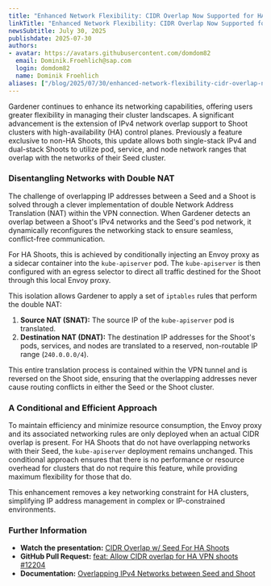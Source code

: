 ```yaml
---
title: "Enhanced Network Flexibility: CIDR Overlap Now Supported for HA Shoots"
linkTitle: "Enhanced Network Flexibility: CIDR Overlap Now Supported for HA Shoots"
newsSubtitle: July 30, 2025
publishdate: 2025-07-30
authors:
- avatar: https://avatars.githubusercontent.com/domdom82
  email: Dominik.Froehlich@sap.com
  login: domdom82
  name: Dominik Froehlich
aliases: ["/blog/2025/07/30/enhanced-network-flexibility-cidr-overlap-now-supported-for-ha-shoots"]
---
```


Gardener continues to enhance its networking capabilities, offering users greater flexibility in managing their cluster landscapes. A significant advancement is the extension of IPv4 network overlap support to Shoot clusters with high-availability (HA) control planes. Previously a feature exclusive to non-HA Shoots, this update allows both single-stack IPv4 and dual-stack Shoots to utilize pod, service, and node network ranges that overlap with the networks of their Seed cluster.

### Disentangling Networks with Double NAT

The challenge of overlapping IP addresses between a Seed and a Shoot is solved through a clever implementation of double Network Address Translation (NAT) within the VPN connection. When Gardener detects an overlap between a Shoot's IPv4 networks and the Seed's pod network, it dynamically reconfigures the networking stack to ensure seamless, conflict-free communication.

For HA Shoots, this is achieved by conditionally injecting an Envoy proxy as a sidecar container into the `kube-apiserver` pod. The `kube-apiserver` is then configured with an egress selector to direct all traffic destined for the Shoot through this local Envoy proxy.

This isolation allows Gardener to apply a set of `iptables` rules that perform the double NAT:
1.  **Source NAT (SNAT):** The source IP of the `kube-apiserver` pod is translated.
2.  **Destination NAT (DNAT):** The destination IP addresses for the Shoot's pods, services, and nodes are translated to a reserved, non-routable IP range (`240.0.0.0/4`).

This entire translation process is contained within the VPN tunnel and is reversed on the Shoot side, ensuring that the overlapping addresses never cause routing conflicts in either the Seed or the Shoot cluster.

### A Conditional and Efficient Approach

To maintain efficiency and minimize resource consumption, the Envoy proxy and its associated networking rules are only deployed when an actual CIDR overlap is present. For HA Shoots that do not have overlapping networks with their Seed, the `kube-apiserver` deployment remains unchanged. This conditional approach ensures that there is no performance or resource overhead for clusters that do not require this feature, while providing maximum flexibility for those that do.

This enhancement removes a key networking constraint for HA clusters, simplifying IP address management in complex or IP-constrained environments.

### Further Information
*   **Watch the presentation:** [CIDR Overlap w/ Seed For HA Shoots](https://youtu.be/xYiWsIQ8n1o?t=1092)
*   **GitHub Pull Request:** [feat: Allow CIDR overlap for HA VPN shoots #12204](https://github.com/gardener/gardener/pull/12204)
*   **Documentation:** [Overlapping IPv4 Networks between Seed and Shoot](https://github.com/gardener/gardener/blob/master/docs/usage/networking/shoot_networking.md#overlapping-ipv4-networks-between-seed-and-shoot)
